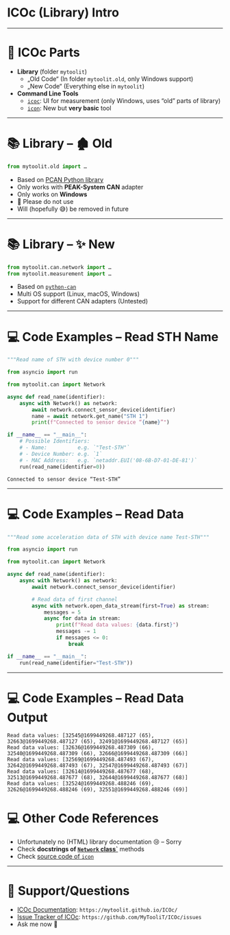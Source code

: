 # ICOc (Library) Intro

---

# 🍱 ICOc Parts

- **Library** (folder `mytoolit`)
  - „Old Code“ (In folder `mytoolit.old`, only Windows support)
  - „New Code“ (Everything else in `mytoolit`)
- **Command Line Tools**
  - [`icoc`](https://mytoolit.github.io/ICOc/#basic-usage): UI for measurement (only Windows, uses “old” parts of library)
  - [`icon`](https://mytoolit.github.io/ICOc/#icon-cli-tool): New but **very basic** tool

---

# 📚 Library – 🏚️ Old

```py
from mytoolit.old import …
```

- Based on [PCAN Python library](https://pypi.org/project/python-can/)
- Only works with **PEAK-System CAN** adapter
- Only works on **Windows**
- 🚫 Please do not use
- Will (hopefully 😅) be removed in future

---

# 📚 Library – ✨ New

```py
from mytoolit.can.network import …
from mytoolit.measurement import …
```

- Based on [`python-can`](https://pypi.org/project/python-can/)
- Multi OS support (Linux, macOS, Windows)
- Support for different CAN adapters (Untested)

---

# 💻 Code Examples – Read STH Name

```py
"""Read name of STH with device number 0"""

from asyncio import run

from mytoolit.can import Network

async def read_name(identifier):
    async with Network() as network:
        await network.connect_sensor_device(identifier)
        name = await network.get_name("STH 1")
        print(f"Connected to sensor device “{name}”")

if __name__ == "__main__":
    # Possible Identifiers:
    # - Name:          e.g. `"Test-STH"`
    # - Device Number: e.g. `1`
    # - MAC Address:   e.g. `netaddr.EUI('08-6B-D7-01-DE-81')`
    run(read_name(identifier=0))
```

```
Connected to sensor device “Test-STH”
```

---

# 💻 Code Examples – Read Data

```py
"""Read some acceleration data of STH with device name Test-STH"""

from asyncio import run

from mytoolit.can import Network

async def read_name(identifier):
    async with Network() as network:
        await network.connect_sensor_device(identifier)

        # Read data of first channel
        async with network.open_data_stream(first=True) as stream:
            messages = 5
            async for data in stream:
                print(f"Read data values: {data.first}")
                messages -= 1
                if messages <= 0:
                    break

if __name__ == "__main__":
    run(read_name(identifier="Test-STH"))
```

---

# 💻 Code Examples – Read Data Output

```
Read data values: [32545@1699449268.487127 (65), 32663@1699449268.487127 (65), 32491@1699449268.487127 (65)]
Read data values: [32636@1699449268.487309 (66), 32540@1699449268.487309 (66), 32666@1699449268.487309 (66)]
Read data values: [32569@1699449268.487493 (67), 32642@1699449268.487493 (67), 32547@1699449268.487493 (67)]
Read data values: [32614@1699449268.487677 (68), 32513@1699449268.487677 (68), 32644@1699449268.487677 (68)]
Read data values: [32524@1699449268.488246 (69), 32626@1699449268.488246 (69), 32551@1699449268.488246 (69)]
```

# 💻 Other Code References

- Unfortunately no (HTML) library documentation 😢 – Sorry
- Check **docstrings of [`Network` class`](https://github.com/MyTooliT/ICOc/blob/master/mytoolit/can/network.py)** methods
- Check [source code of `icon`](https://github.com/MyTooliT/ICOc/blob/master/mytoolit/cmdline/icon.py)

---

# 🛟 Support/Questions

- [ICOc Documentation](https://mytoolit.github.io/ICOc/): `https://mytoolit.github.io/ICOc/`
- [Issue Tracker of ICOc](https://github.com/MyTooliT/ICOc/issues): `https://github.com/MyTooliT/ICOc/issues`
- Ask me now 🙂
